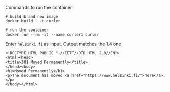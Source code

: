 Commands to run the container
```
# build brand new image
docker build . -t curler

# run the container
docker run --rm -it --name curler1 curler
```
Enter `helsinki.fi` as input. Output matches the 1.4 one
```
<!DOCTYPE HTML PUBLIC "-//IETF//DTD HTML 2.0//EN">
<html><head>
<title>301 Moved Permanently</title>
</head><body>
<h1>Moved Permanently</h1>
<p>The document has moved <a href="https://www.helsinki.fi/">here</a>.</p>
</body></html>
```